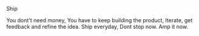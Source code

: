 Ship

You dont't need money,
You have to keep building the product,
Iterate, get feedback and refine the idea.
Ship everyday,
Dont stop now.
Amp it now.